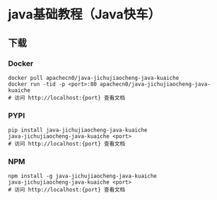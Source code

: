 # java基础教程（Java快车）

## 下载

### Docker

```
docker pull apachecn0/java-jichujiaocheng-java-kuaiche
docker run -tid -p <port>:80 apachecn0/java-jichujiaocheng-java-kuaiche
# 访问 http://localhost:{port} 查看文档
```

### PYPI

```
pip install java-jichujiaocheng-java-kuaiche
java-jichujiaocheng-java-kuaiche <port>
# 访问 http://localhost:{port} 查看文档
```

### NPM

```
npm install -g java-jichujiaocheng-java-kuaiche
java-jichujiaocheng-java-kuaiche <port>
# 访问 http://localhost:{port} 查看文档
```
